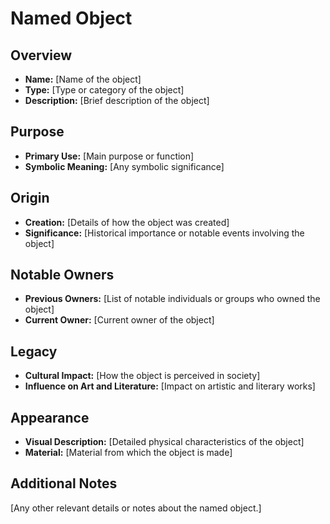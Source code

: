 # Named Object

## Overview
- **Name:** [Name of the object]
- **Type:** [Type or category of the object]
- **Description:** [Brief description of the object]

## Purpose
- **Primary Use:** [Main purpose or function]
- **Symbolic Meaning:** [Any symbolic significance]

## Origin
- **Creation:** [Details of how the object was created]
- **Significance:** [Historical importance or notable events involving the object]

## Notable Owners
- **Previous Owners:** [List of notable individuals or groups who owned the object]
- **Current Owner:** [Current owner of the object]

## Legacy
- **Cultural Impact:** [How the object is perceived in society]
- **Influence on Art and Literature:** [Impact on artistic and literary works]

## Appearance
- **Visual Description:** [Detailed physical characteristics of the object]
- **Material:** [Material from which the object is made]

## Additional Notes
[Any other relevant details or notes about the named object.]
